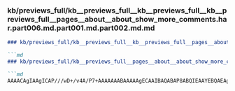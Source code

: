 ### kb/previews_full/kb__previews_full__kb__previews_full__kb__previews_full__pages__about__about_show_more_comments.har.part006.md.part001.md.part002.md.md

```md
### kb/previews_full/kb__previews_full__kb__previews_full__pages__about__about_show_more_comments.har.part006.md.part001.md.part002.md

```md
### kb/previews_full/kb__previews_full__pages__about__about_show_more_comments.har.part006.md.part001.md (part 002)

```md
AAAACAgIAAgICAP///wD+/v4A/P7+AAAAAAABAAAAAgECAAIBAQABAP8ABQIEAAYEBQAEAgQAAgACAAYFBQACAQIA////
```

```

```

```
